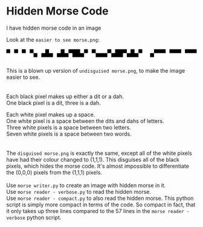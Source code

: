 # Hidden Morse Code
I have hidden morse code in an image  

Look at the `easier to see morse.png`:  
<br>
![alt text](https://github.com/michael-gif/hidden-morse-code/blob/master/easier%20to%20see%20morse.png "Easier to see morse")

This is a blown up version of `undisguised morse.png`, to make the image easier to see.  
<br><br>
Each black pixel makes up either a dit or a dah.  
One black pixel is a dit, three is a dah.  

Each white pixel makes up a space.  
One white pixel is a space between the dits and dahs of letters.  
Three white pixels is a space between two letters.  
Seven white pixels is a space between two words.  
<br><br>
The `disguised morse.png` is exactly the same, except all of the white pixels have had their colour changed to (1,1,1). This disguises all of the black pixels, which hides the morse code. It's almost impossible to differentiate the (0,0,0) pixels from the (1,1,1) pixels.
<br><br>
Use `morse writer.py` to create an image with hidden morse in it.  
Use `morse reader - verbose.py` to read the hidden morse.  
Use `morse reader - compact.py` to also read the hidden morse. This python script is simply more compact in terms of the code. So compact in fact, that it only takes up three lines compared to the 57 lines in the `morse reader - verbose` python script.
